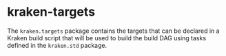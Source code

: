 # kraken-targets

The `kraken.targets` package contains the targets that can be declared in a Kraken build script that
will be used to build the build DAG using tasks defined in the `kraken.std` package.
